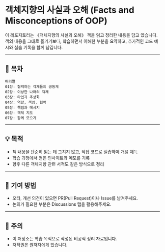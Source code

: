 
# 객체지향의 사실과 오해 (Facts and Misconceptions of OOP)

 이 레포지토리는 《객체지향의 사실과 오해》 책을 읽고 정리한 내용을 담고 있습니다. <br>
책의 내용을 그대로 옮기기보다, 학습하면서 이해한 부분을 요약하고, 추가적인 코드 예시와 실습 기록을 함께 남깁니다.

---

## 📖 **목차**
```
머리말
01장: 협력하는 객체들의 공동체
02장: 이상한 나라의 객체
03장: 타입과 추상화
04장: 역할, 책임, 협력
05장: 책임과 메시지
06장: 객체 지도
07장: 함께 모으기
```
---

## 💡 **목적**

* 책 내용을 단순히 읽는 데 그치지 않고, 직접 코드로 실습하며 개념 체득
* 학습 과정에서 얻은 인사이트와 메모를 기록
* 향후 다른 객체지향 관련 서적도 같은 방식으로 정리

---

## 🤝 **기여 방법**

* 오타, 개선 의견이 있으면 PR(Pull Request)이나 Issue를 남겨주세요.
* 논의가 필요한 부분은 Discussions 탭을 활용해주세요.

---

## 📌 **주의**

* 이 저장소는 학습 목적으로 작성된 비공식 정리 자료입니다.
* 저작권은 원저자에게 있습니다.

